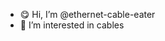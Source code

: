 - 😋 Hi, I’m @ethernet-cable-eater
- 🔌 I’m interested in cables


<!---
ethernet-cable-eater/ethernet-cable-eater is a ✨ special ✨ repository because its `README.md` (this file) appears on your GitHub profile.
You can click the Preview link to take a look at your changes.
--->
